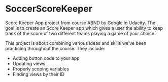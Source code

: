 # SoccerScoreKeeper
Score Keeper App project from course ABND by Google in Udacity. The goal is to create an Score Keeper app which gives a user the ability to keep track of the score of two different teams playing a game of your choice.

This project is about combining various ideas and skills we’ve been practicing throughout the course. They include:

- Adding button code to your app
- Updating views
- Properly scoping variables
- Finding views by their ID
